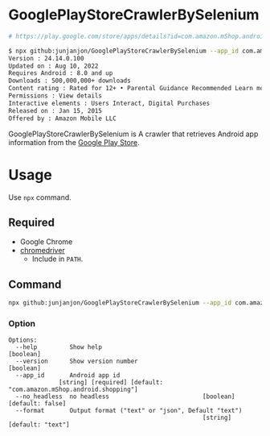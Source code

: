 # GooglePlayStoreCrawlerBySelenium

```bash
# https://play.google.com/store/apps/details?id=com.amazon.mShop.android.shopping

$ npx github:junjanjon/GooglePlayStoreCrawlerBySelenium --app_id com.amazon.mShop.android.shopping
Version : 24.14.0.100
Updated on : Aug 10, 2022
Requires Android : 8.0 and up
Downloads : 500,000,000+ downloads
Content rating : Rated for 12+ • Parental Guidance Recommended Learn more
Permissions : View details
Interactive elements : Users Interact, Digital Purchases
Released on : Jan 15, 2015
Offered by : Amazon Mobile LLC
```

GooglePlayStoreCrawlerBySelenium is A crawler that retrieves Android app information from the [Google Play Store](https://play.google.com/store/apps).

# Usage

Use `npx` command.

## Required

- Google Chrome
- [chromedriver](https://chromedriver.chromium.org/home)
  - Include in `PATH`.

## Command

```bash
npx github:junjanjon/GooglePlayStoreCrawlerBySelenium --app_id com.amazon.mShop.android.shopping
```

### Option

```
Options:
  --help         Show help                                             [boolean]
  --version      Show version number                                   [boolean]
  --app_id       Android app id
              [string] [required] [default: "com.amazon.mShop.android.shopping"]
  --no_headless  no headless                          [boolean] [default: false]
  --format       Output format ("text" or "json", Default "text")
                                                      [string] [default: "text"]
```
